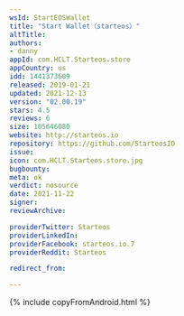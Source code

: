 ```yaml
---
wsId: StartEOSWallet
title: "Start Wallet（starteos）"
altTitle: 
authors:
- danny
appId: com.HCLT.Starteos.store
appCountry: us
idd: 1441373609
released: 2019-01-21
updated: 2021-12-13
version: "02.00.19"
stars: 4.5
reviews: 6
size: 105646080
website: http://starteos.io
repository: https://github.com/StarteosIO
issue: 
icon: com.HCLT.Starteos.store.jpg
bugbounty: 
meta: ok
verdict: nosource
date: 2021-11-22
signer: 
reviewArchive:

providerTwitter: Starteos
providerLinkedIn: 
providerFacebook: starteos.io.7
providerReddit: Starteos

redirect_from:

---
```


{% include copyFromAndroid.html %}
